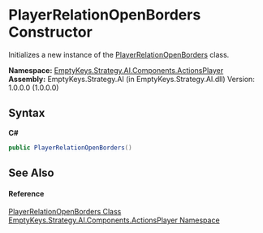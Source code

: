 # PlayerRelationOpenBorders Constructor 
 

Initializes a new instance of the <a href="T_EmptyKeys_Strategy_AI_Components_ActionsPlayer_PlayerRelationOpenBorders">PlayerRelationOpenBorders</a> class.

**Namespace:**&nbsp;<a href="N_EmptyKeys_Strategy_AI_Components_ActionsPlayer">EmptyKeys.Strategy.AI.Components.ActionsPlayer</a><br />**Assembly:**&nbsp;EmptyKeys.Strategy.AI (in EmptyKeys.Strategy.AI.dll) Version: 1.0.0.0 (1.0.0.0)

## Syntax

**C#**<br />
``` C#
public PlayerRelationOpenBorders()
```


## See Also


#### Reference
<a href="T_EmptyKeys_Strategy_AI_Components_ActionsPlayer_PlayerRelationOpenBorders">PlayerRelationOpenBorders Class</a><br /><a href="N_EmptyKeys_Strategy_AI_Components_ActionsPlayer">EmptyKeys.Strategy.AI.Components.ActionsPlayer Namespace</a><br />